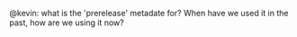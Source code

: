 @kevin: what is the 'prerelease' metadate for? When have we used it in the past, how are we using it now?
